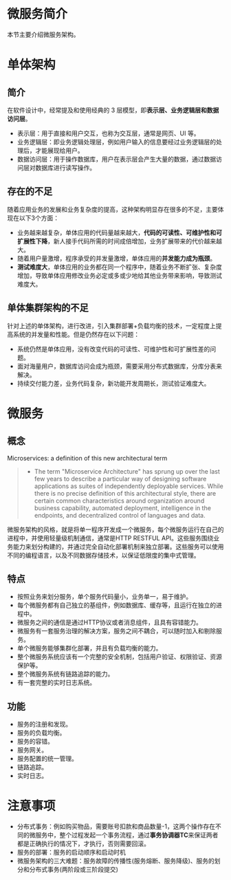 # 微服务简介

本节主要介绍微服务架构。

# 单体架构

## 简介

在软件设计中，经常提及和使用经典的 3 层模型，即**表示层、业务逻辑层和数据访问层**。

* 表示层：用于直接和用户交互，也称为交互层，通常是网页、UI 等。
* 业务逻辑层：即业务逻辑处理层，例如用户输入的信息要经过业务逻辑层的处理后，才能展现给用户。
* 数据访问层：用于操作数据库，用户在表示层会产生大量的数据，通过数据访问层对数据库进行读写操作。

## 存在的不足

随着应用业务的发展和业务复杂度的提高，这种架构明显存在很多的不足，主要体现在以下3个方面：

* 业务越来越复杂，单体应用的代码量越来越大，**代码的可读性、可维护性和可扩展性下降**，新人接手代码所需的时间成倍增加，业务扩展带来的代价越来越大。
* 随着用户量激增，程序承受的并发量激增，单体应用的**并发能力成为瓶颈**。
* **测试难度大**，单体应用的业务都在同一个程序中，随着业务不断扩张、复杂度增加，导致单体应用修改业务必定或多或少地给其他业务带来影响，导致测试难度大。

## 单体集群架构的不足

针对上述的单体架构，进行改进，引入集群部署+负载均衡的技术，一定程度上提高系统的并发量和性能。但是仍然存在以下问题：

* 系统仍然是单体应用，没有改变代码的可读性、可维护性和可扩展性差的问题。
* 面对海量用户，数据库访问会成为瓶颈，需要采用分布式数据库，分库分表来解决。
* 持续交付能力差，业务代码复杂，新功能开发周期长，测试验证难度大。

# 微服务

## 概念

Microservices: a definition of this new architectural term

> * The term "Microservice Architecture" has sprung up over the last few years to describe a particular way of designing software applications as suites of independently deployable services. While there is no precise definition of this architectural style, there are certain common characteristics around organization around business capability, automated deployment, intelligence in the endpoints, and decentralized control of languages and data.

微服务架构的风格，就是将单一程序开发成一个微服务，每个微服务运行在自己的进程中，并使用轻量级机制通信，通常是HTTP RESTFUL API。这些服务围绕业务能力来划分构建的，并通过完全自动化部署机制来独立部署。这些服务可以使用不同的编程语言，以及不同数据存储技术，以保证低限度的集中式管理。

## 特点

* 按照业务来划分服务，单个服务代码量小，业务单一，易于维护。
* 每个微服务都有自己独立的基组件，例如数据库、缓存等，且运行在独立的进程中。
* 微服务之间的通信是通过HTTP协议或者消息组件，且具有容错能力。
* 微服务有一套服务治理的解决方案，服务之间不耦合，可以随时加入和剔除服务。
* 单个微服务能够集群化部署，并且有负载均衡的能力。
* 整个微服务系统应该有一个完整的安全机制，包括用户验证、权限验证、资源保护等。
* 整个微服务系统有链路追踪的能力。
* 有一套完整的实时日志系统。

## 功能

* 服务的注册和发现。
* 服务的负载均衡。
* 服务的容错。
* 服务网关。
* 服务配置的统一管理。
* 链路追踪。
* 实时日志。



# 注意事项

* 分布式事务：例如购买物品，需要账号扣款和商品数量-1，这两个操作存在不同的微服务中，整个过程发起一个事务流程，通过**事务协调器TC**来保证两者都是正确执行的情况下，才执行，否则需要回滚。
* 服务的部署：服务的启动顺序和启动时机
* 微服务架构的三大难题：服务故障的传播性(服务熔断、服务降级)、服务的划分和分布式事务(两阶段或三阶段提交)

